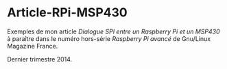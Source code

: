 Article-RPi-MSP430
==================

Exemples de mon article *Dialogue SPI entre un Raspberry Pi et un MSP430*
à paraître dans le numéro hors-série *Raspberry Pi avancé* de Gnu/Linux Magazine France.

Dernier trimestre 2014.

